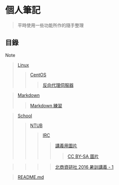 # 個人筆記

> 平時使用一些功能所作的隨手整理

## 目錄

Note
> [Linux](./Linux)
>> [CentOS](./Linux/CentOS)
>>> [反向代理伺服器](./Linux/CentOS/reverse_proxy.md)

> [Markdown](./Markdown)
>> [Markdown 練習](./Markdown/markdown.md)

> [School](./School)
>> [NTUB](./School/NTUB)
>>> [IRC](./School/NTUB/IRC)
>>>> [講義用圖片](./School/NTUB/IRC)
>>>>> [CC BY-SA 圖片](./School/NTUB/IRC/by-sa.png)

>>>> [北商資研社 2016 暑訓講義 - 1](./School/NTUB/IRC/ntub_irc_2016-1.md)

> [README.md](./README.md)
